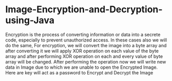 # Image-Encryption-and-Decryption-using-Java
Encryption is the process of converting information or data into a secrete code, especially to prevent unauthorized access. In these cases also we will do the same, For encryption, we will convert the image into a byte array and after converting it we will apply XOR operation on each value of the byte array and after performing XOR operation on each and every value of byte array will be changed. After performing the operation now we will write new data in Image due to which we are unable to open the Encrypted Image. Here are key will act as a password to Encrypt and Decrypt the Image
